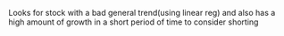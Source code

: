 Looks for stock with a bad general trend(using linear reg) and also has a high amount of growth in a short period of time to consider shorting

